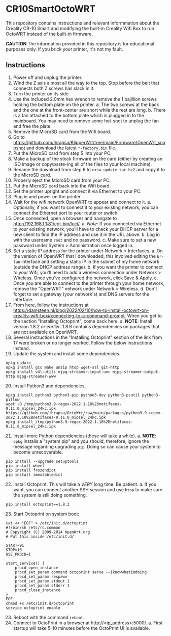 # CR10SmartOctoWRT

This repository contains instructions and relevant informmation about the Creality CR-10 Smart and modifying the built-in Creality Wifi Box to run OctoWRT instead of the built-in firmware.

**CAUTION** The information provided in this repository is for educational purposes only. If you brick your printer, it's not my fault.

## Instructions

1. Power off and unplug the printer.
2. Wind the Z axis almost all the way to the top. Stop before the belt that connects both Z screws has slack in it.
3. Turn the printer on its side.
4. Use the included 2.0mm hex wrench to remove the 1 bajillion screws holding the bottom plate on the printer.
  a. The two screws at the back and the one at the front-center are short while the rest are long.
  b. There is a fan attached to the bottom plate which is plugged in to the mainboard. You may need to remove some hot-snot to unplug the fan and free the plate.
5. Remove the MicroSD card from the Wifi board.
6. Go to https://github.com/ihrapsa/KlipperWrt/tree/main/Firmware/OpenWrt_snapshot and download the latest `*-factory.bin` file.
7. Put the MicroSD card from step 5 into your PC.
8. Make a backup of the stock firmware on the card (either by creating an ISO image or copy/paste-ing all of the files to your local machine).
9. Rename the download from step 6 to `cxsw_update.tar.bz2` and copy it to the MicroSD card.
10. Properly eject the MicroSD card from your PC.
11. Put the MicroSD card back into the Wifi board.
12. Set the printer upright and connect it via Ethernet to your PC.
13. Plug in and power on the printer.
14. Wait for the wifi network OpenWRT to appear and connect to it.
  a. Optionally, if you want to connect it to your existing network, you can connect the Ethernet port to your router or switch.
15. Once connected, open a browser and navigate to http://192.168.1.1:81/cgi-bin/luci/.
  a. *Note*: If you connected via Ethernet to your existing network, you'll have to check your DHCP server for a new client to find the IP address and use it in the URL above.
  b. Log in with the username `root` and no password.
  c. Make sure to set a new password under System > Administration once logged in.
16. Set a static IP address for the printer under Network > Interfaces.
  a. On the version of OpenWRT that I downloaded, this involved editing the `br-lan` interface and setting a static IP in the subnet of my home network (outside the DHCP address range).
  b. If you want the printer to connect to your Wifi, you'll need to add a wireless connection under Network > Wireless. Once you've configured the network, click Save & Apply.
  c. Once you are able to connect to the printer through your home network, remove the "OpenWRT" network under Network > Wireless.
  d. Don't forget to set a gateway (your network's) and DNS servers for the interface.
17. From here, follow the instructions at https://damsteen.nl/blog/2022/02/10/how-to-install-octowrt-on-creality-wifi-box#connecting-to-a-command-prompt. When you get to the section "Installing Octoprint", come back here.
  a. **NOTE**: Install version 1.8.2 *or earlier*. 1.8.6 contains dependencies on packages that are not available on OpenWRT.
18. Several instructions in the "Installing Octoprint" section of the link from 17 were broken or no longer worked. Follow the below instructions instead.
19. Update the system and install some dependencies.
```
opkg update
opkg install gcc make unzip htop wget-ssl git-http
opkg install v4l-utils mjpg-streamer-input-uvc mjpg-streamer-output-http mjpg-streamer-www
```
20. Install Python3 and dependencies.
```
opkg install python3 python3-pip python3-dev python3-psutil python3-pillow
wget -O /tmp/python3.9-regex-2022.1.18%2Bnetifaces-0.11.0_mipsel_24kc.ipk https://github.com/ihrapsa/OctoWrt/raw/main/packages/python3.9-regex-2022.1.18%2Bnetifaces-0.11.0_mipsel_24kc.ipk
opkg install /tmp/python3.9-regex-2022.1.18%2Bnetifaces-0.11.0_mipsel_24kc.ipk
```
21. Install more Python dependencies (these will take a while).
  a. **NOTE**: `opkg` installs a "system pip" and you should, therefore, ignore the message regarding upgrading `pip`. Doing so can cause your system to become unrecoverable.
```
pip install --upgrade setuptools
pip install wheel
pip install frozendict
pip install immutabledict
```
22. Install Octoprint. This will take a *VERY* long time. Be patient.
  a. If you want, you can connect another SSH session and use `htop` to make sure the system is still doing something.
```
pip install octoprint==1.8.2
```
23. Start Octoprint on system boot:
```
cat << "EOF" > /etc/init.d/octoprint
#!/bin/sh /etc/rc.common
# Copyright (C) 2009-2014 OpenWrt.org
# Put this inside /etc/init.d/

START=91
STOP=10
USE_PROCD=1

start_service() {
    procd_open_instance
    procd_set_param command octoprint serve --iknowwhatimdoing
    procd_set_param respawn
    procd_set_param stdout 1
    procd_set_param stderr 1
    procd_close_instance
}
EOF
chmod +x /etc/init.d/octoprint
service octoprint enable
```
23. Reboot with the command `reboot`.
24. Connect to OctoPrint in a browser at http://<ip_address>:5000/.
  a. First startup will take 5-10 minutes before the OctoPrint UI is available.
